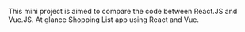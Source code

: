 This mini project is aimed to compare the code between React.JS and Vue.JS. At glance Shopping List app using React and Vue.
